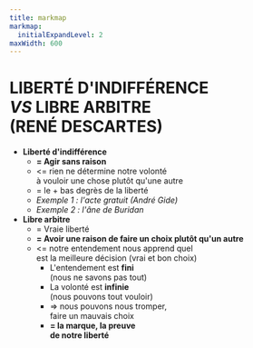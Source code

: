 ```yaml
---
title: markmap
markmap:
  initialExpandLevel: 2
maxWidth: 600
---
```

# **LIBERTÉ D'INDIFFÉRENCE <br> *VS* LIBRE ARBITRE** <br> (RENÉ DESCARTES)
- **Liberté d'indifférence** <!--fold-->
  - **= Agir sans raison**
  - <= rien ne détermine notre volonté <br> à vouloir une chose plutôt qu'une autre
  - = le + bas degrès de la liberté
  - *Exemple 1 : l'acte gratuit (André Gide)*
  - *Exemple 2 : l'âne de Buridan*
- **Libre arbitre** <!--fold-->
  - = Vraie liberté
  - **= Avoir une raison de faire un choix plutôt qu'un autre**
  - <= notre entendement nous apprend quel  <br>est la meilleure décision (vrai et bon choix) <!--fold-->
    - L'entendement est **fini** <br> (nous ne savons pas tout)
    - La volonté est **infinie** <br> (nous pouvons tout vouloir)
    - => nous pouvons nous tromper, <br> faire un mauvais choix
    - **= la marque, la preuve <br> de notre liberté** 
